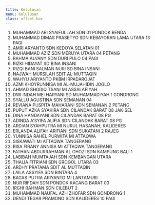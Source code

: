 ```yaml
---
title: Kelulusan
menu: Kelulusan
class: offset-box
---
```


1. MUHAMMAD ARI SYAIFULLAH	SDN 01 PONDOK BENDA
2. MUHAMMAD DIMAS PRASETYO	SDN KEBAYORAN LAMA UTARA 13 PAGI
3. AMRI ARYANTO	SDN KEDOYA SELATAN 01
4. MUHAMMAD AZIZ	SDN MERUYA UTARA 04 PETANG
5. RAHMA ALVANY	SDN DURI PULO 04 PAGI
6. RIZKI HIDAYAT	SD BINA INSANI
7. RIZQI BANI SALMAN NURI	SD BINA INSANI
8. NAJWAH MURSILAH	SDIT AL-MUTTAQIN
9. WAHYU ARIYANTO	PKBM IRPADAROJAT
10. AZMI KHOYRUNNISA	MI AL-MUJAHIDIN JOGLO
11. AHMAD SHODIQ TSANI	MI ASSALAFIYAH
12. DWI INDAH MEI HARYANI	SD MUHAMMADIYAH 1 GONDRONG
13. SYALLU AGUSTINA	SDN SEMANAN 04
14. REVIANA PUSPITA MAHARANI	SDN SEMANAN 2 PETANG
15. PUPUT AZKA SYAKIRA	SDN CILANDAK BARAT 08 JAK-SEL
16. DINA HANDAYANI	SDN CILANDAK BARAT 08 PG
17. ADINDA A'SYIFA ALIFIA	SDN CILANDAK BARAT 08 PG
18. ARDIAN SYAHPUTRA	MI NURUL HASANAH, KALIDERES
19. ERLANDA ALIFAH ARIFIANI	SDN SUKATANI 2 RAJEG
20. YUNNISA RAHEL PURWITA	MI ATTAQWA
21. SISKAWATI	MI ATTAQWA TANGERANG
22. RISA FIRANY ANNISA	MI ATTAQWA TANGERANG
23. FATHAN ABDURRAHMAN AL GHOZI	SDN KAMPUNG BALI 1
24. LABIBAH MUMTAJAH	SDN KEMBANGAN UTARA 
25. THALIA FITRIANI	SDN GROGOL UTARA 03
26. ARDHY PRATAMA	SDIT AL MUTTAQIN
27. LAILA ASSYIFA	SDN BINTARA 4
28. BAGAS PUTRA ARIYANTO	MI LANTAMURI
29. NUR RIFDAH	SDN PONDOK KACANG BARAT 03
30. IRGHI RAHMAN	SDN CILEBUT 2
31. MUHAMMAD NAUFAL AZH ZHOFAR	SDN GONDRONG 1
32. DENDI TEGAR PRAMONO	SDN KALIDERES 10 PAGI
